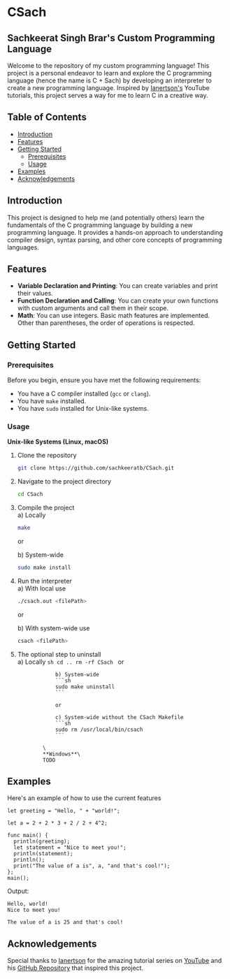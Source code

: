 # CSach

## Sachkeerat Singh Brar's Custom Programming Language

Welcome to the repository of my custom programming language! This project is a personal endeavor to learn and explore the C programming language (hence the name is C + Sach) by developing an interpreter to create a new programming language. Inspired by [Ianertson's](https://www.youtube.com/@helloworldcode) YouTube tutorials, this project serves a way for me to learn C in a creative way.

## Table of Contents

- [Introduction](#introduction)
- [Features](#features)
- [Getting Started](#getting-started)
  - [Prerequisites](#prerequisites)
  - [Usage](#usage)
- [Examples](#examples)
- [Acknowledgements](#acknowledgements)

## Introduction

This project is designed to help me (and potentially others) learn the fundamentals of the C programming language by building a new programming language. It provides a hands-on approach to understanding compiler design, syntax parsing, and other core concepts of programming languages.

## Features

- **Variable Declaration and Printing**: You can create variables and print their values.
- **Function Declaration and Calling**: You can create your own functions with custom arguments and call them in their scope.
- **Math**: You can use integers. Basic math features are implemented. Other than parentheses, the order of operations is respected.

## Getting Started

### Prerequisites

Before you begin, ensure you have met the following requirements:

- You have a C compiler installed (`gcc` or `clang`).
- You have `make` installed.
- You have `sudo` installed for Unix-like systems.

### Usage

**Unix-like Systems (Linux, macOS)**

1.  Clone the repository
    ```sh
    git clone https://github.com/sachkeeratb/CSach.git
    ```
2.  Navigate to the project directory
    ```sh
    cd CSach
    ```
3.  Compile the project\
    a) Locally

    ```sh
    make
    ```

    or

    b) System-wide

    ```sh
    sudo make install
    ```

4.  Run the interpreter\
    a) With local use

    ```sh
    ./csach.out <filePath>
    ```

    or

    b) With system-wide use

    ```sh
    csach <filePath>
    ```

5.  The optional step to uninstall\
     a) Locally
    `sh
cd ..
rm -rf CSach
`
    or

                    b) System-wide
                    ```sh
                    sudo make uninstall
                    ```

                    or

                    c) System-wide without the CSach Makefile
                    ```sh
                    sudo rm /usr/local/bin/csach
                    ```

                \
                **Windows**\
                TODO

## Examples

Here's an example of how to use the current features

```
let greeting = "Hello, " + "world!";

let a = 2 + 2 * 3 + 2 / 2 + 4^2;

func main() {
  println(greeting);
  let statement = "Nice to meet you!";
  println(statement);
  println();
  print("The value of a is", a, "and that's cool!");
};
main();
```

Output:

```
Hello, world!
Nice to meet you!

The value of a is 25 and that's cool!
```

## Acknowledgements

Special thanks to [Ianertson](https://github.com/sebbekarlsson) for the amazing tutorial series on [YouTube](https://www.youtube.com/@helloworldcode) and his [GitHub Repository](https://github.com/sebbekarlsson/hello) that inspired this project.
